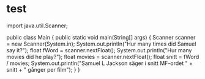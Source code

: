 # test
import java.util.Scanner;

public class Main {
    public static void main(String[] args) {
        Scanner scanner = new Scanner(System.in);
        System.out.println("Hur many times did Samuel say it?");
        float fWord = scanner.nextFloat();
        System.out.println("Hur many movies did he play?");
        float movies = scanner.nextFloat();
        float snitt = fWord / movies;
        System.out.println("Samuel L Jackson säger i snitt MF-ordet " + snitt + " gånger per film");
    }
}

